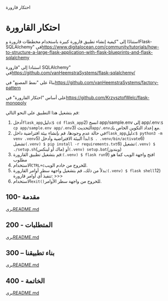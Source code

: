 احتكار قارورة

# احتكار القارورة

استنادًا إلى "كيفية إنشاء تطبيق قارورة كبيرة باستخدام مخططات قارورة وFlask-SQLAlchemy" في<https://www.digitalocean.com/community/tutorials/how-to-structure-a-large-flask-application-with-flask-blueprints-and-flask-sqlalchemy>

استنادا إلى "قارورة SQLAlchemy" في<https://github.com/vanHeemstraSystems/flask-sqlalchemy/>

بناءً على "نمط المصنع" في<https://github.com/vanHeemstraSystems/factory-pattern>

على أساس "احتكار القارورة" في<https://github.com/KrzysztofWelc/flask-monopoly>

قم بتشغيل هذا التطبيق على النحو التالي:

1) أدخل`flask_app`دليل:`$ cd flask_app`2) انسخ app/sample.env إلى app/.env:`$ cp app/sample.env app/.env`3) التحديث`app/.env`مع إعداد التكوين الخاص بك.
4) في حالة عدم وجودها، قم بإنشاء بيئة افتراضية داخل`flask_app`دليل:`$ python3 -m venv .venv`5) ابدأ البيئة الافتراضية وأدخل:`$ . .venv/bin/activate`6) تشغيل`(.venv) $ pip install -r requirements.txt`6) تشغيل`(.venv) $ ./setup.sh`(ماك أو لينكس) أو`(.venv) setup.bat`(ويندوز)
8) قم بتشغيل تطبيق القارورة:`(.venv) $ flask run`9) افتح واجهة الويب كما هو مطلوب
10) الاستخدام`CTRL+c`للخروج من خادم الويب.
11) بدلاً من ذلك، قم بتشغيل واجهة سطر أوامر القارورة:`(.venv) $ flask shell`12) تنفيذ أي أوامر قارورة: >>>
13) الاستخدام`exit()`للخروج من واجهة سطر الأوامر.

## 100- مقدمة

يرى[README.md](./100/README.md)

## 200 - المتطلبات

يرى[README.md](./200/README.md)

## 300 – بناء تطبيقنا

يرى[README.md](./300/README.md)

## 400 - الخاتمة

يرى[README.md](./400/README.md)

